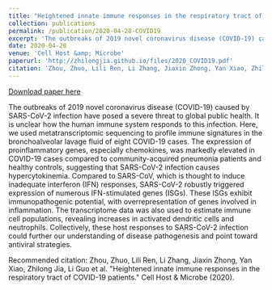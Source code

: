 ```yaml
---
title: "Heightened innate immune responses in the respiratory tract of COVID-19 patients"
collection: publications
permalink: /publication/2020-04-28-COVID19
excerpt: 'The outbreaks of 2019 novel coronavirus disease (COVID-19) caused by SARS-CoV-2 infection have posed a severe threat to global public health. It is unclear how the human immune system responds to this infection. Here, we used metatranscriptomic sequencing to profile immune signatures in the bronchoalveolar lavage fluid of eight COVID-19 cases. The expression of proinflammatory genes, especially chemokines, was markedly elevated in COVID-19 cases compared to community-acquired pneumonia patients and healthy controls, suggesting that SARS-CoV-2 infection causes hypercytokinemia. Compared to SARS-CoV, which is thought to induce inadequate interferon (IFN) responses, SARS-CoV-2 robustly triggered expression of numerous IFN-stimulated genes (ISGs). These ISGs exhibit immunopathogenic potential, with overrepresentation of genes involved in inflammation. The transcriptome data was also used to estimate immune cell populations, revealing increases in activated dendritic cells and neutrophils. Collectively, these host responses to SARS-CoV-2 infection could further our understanding of disease pathogenesis and point toward antiviral strategies.'
date: 2020-04-28
venue: 'Cell Host &amp; Microbe'
paperurl: 'http://zhilongjia.github.io/files/2020_COVID19.pdf'
citation: 'Zhou, Zhuo, Lili Ren, Li Zhang, Jiaxin Zhong, Yan Xiao, Zhilong Jia, Li Guo et al. &quot;Heightened innate immune responses in the respiratory tract of COVID-19 patients.&quot; Cell Host &amp; Microbe (2020).'
---
```


<a href='http://zhilongjia.github.io/files/2020_COVID19.pdf'>Download paper here</a>

The outbreaks of 2019 novel coronavirus disease (COVID-19) caused by SARS-CoV-2 infection have posed a severe threat to global public health. It is unclear how the human immune system responds to this infection. Here, we used metatranscriptomic sequencing to profile immune signatures in the bronchoalveolar lavage fluid of eight COVID-19 cases. The expression of proinflammatory genes, especially chemokines, was markedly elevated in COVID-19 cases compared to community-acquired pneumonia patients and healthy controls, suggesting that SARS-CoV-2 infection causes hypercytokinemia. Compared to SARS-CoV, which is thought to induce inadequate interferon (IFN) responses, SARS-CoV-2 robustly triggered expression of numerous IFN-stimulated genes (ISGs). These ISGs exhibit immunopathogenic potential, with overrepresentation of genes involved in inflammation. The transcriptome data was also used to estimate immune cell populations, revealing increases in activated dendritic cells and neutrophils. Collectively, these host responses to SARS-CoV-2 infection could further our understanding of disease pathogenesis and point toward antiviral strategies.

Recommended citation: Zhou, Zhuo, Lili Ren, Li Zhang, Jiaxin Zhong, Yan Xiao, Zhilong Jia, Li Guo et al. "Heightened innate immune responses in the respiratory tract of COVID-19 patients." Cell Host & Microbe (2020).